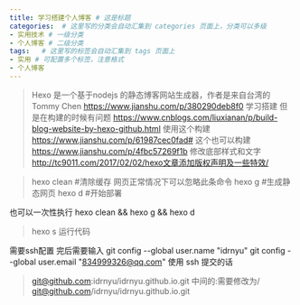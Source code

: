 ```yaml
---
title: 学习搭建个人博客 # 这是标题
categories:  # 这里写的分类会自动汇集到 categories 页面上，分类可以多级
- 实用技术 # 一级分类
- 个人博客 # 二级分类 
tags:   # 这里写的标签会自动汇集到 tags 页面上
- 实用 # 可配置多个标签，注意格式
- 个人博客
---
```


>Hexo 是一个基于nodejs 的静态博客网站生成器，作者是来自台湾的 Tommy Chen
>https://www.jianshu.com/p/380290deb8f0  学习搭建  但是在构建的时候有问题
>https://www.cnblogs.com/liuxianan/p/build-blog-website-by-hexo-github.html 使用这个构建
>https://www.jianshu.com/p/61987cec0fad#  这个也可以构建
>https://www.jianshu.com/p/4fbc57269f1b   修改底部样式和文字
>http://tc9011.com/2017/02/02/hexo文章添加版权声明及一些特效/

>hexo clean #清除缓存 网页正常情况下可以忽略此条命令
hexo g #生成静态网页
hexo d #开始部署

也可以一次性执行
hexo clean && hexo g && hexo d
>hexo s 运行代码

需要ssh配置   完后需要输入
git config --global user.name "idrnyu"
git config --global user.email  "834999326@qq.com"
使用  ssh 提交的话   
>git@github.com:idrnyu/idrnyu.github.io.git  中间的:需要修改为/
>git@github.com/idrnyu/idrnyu.github.io.git
